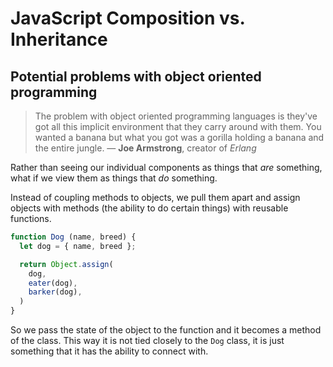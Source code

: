 # JavaScript Composition vs. Inheritance

## Potential problems with object oriented programming
> The problem with object oriented programming languages is they've got all this implicit environment that they carry around with them. You wanted a banana but what you got was a gorilla holding a banana and the entire jungle. — **Joe Armstrong**, creator of *Erlang*

Rather than seeing our individual components as things that *are* something, what if we view them as things that *do* something.

Instead of coupling methods to objects, we pull them apart and assign objects with methods (the ability to do certain things) with reusable functions.

```js
function Dog (name, breed) {
  let dog = { name, breed };

  return Object.assign(
    dog,
    eater(dog),
    barker(dog),
  )
}
```
So we pass the state of the object to the function and it becomes a method of the class. This way it is not tied closely to the `Dog` class, it is just something that it has the ability to connect with.